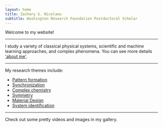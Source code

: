 ```yaml
---
layout: home
title: Zachary G. Nicolaou
subtitle: Washington Research Foundation Postdoctoral Scholar
---
```


Welcome to my website!

---

I study a variety of classical physical systems, scientific and machine learning approaches, and complex phenomena. You can see more details ['about me'](#aboutme).

---

My research themes include:
- [Pattern formation](patternformation.md)
- [Synchronization](synchronization.md)
- [Complex chemistry](chemistry.md)
- [Symmetry](symmetry.md)
- [Material Design](metamaterials.md)
- [System identification](systemidentification.mb)

---

Check out some pretty videos and images in my gallery.
